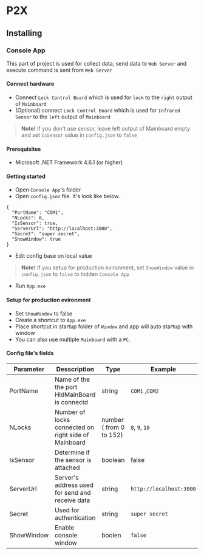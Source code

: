 # P2X

## Installing

### Console App
This part of project is used for collect data, send data to `Web Server` and execute command is sent from `Web Server`

#### Connect hardware
- Connect `Lock Control Board` which is used for `lock` to the `right` output of `Mainboard`
- (Optional) connect `Lock Control Board` which is used for `Infrared Sensor` to the `left` output of `Mainboard` 
> **Note!** If you don't use sensor, leave left output of Mainboard empty and set `IsSensor` value in `config.json` to `false`

#### Prerequisites
- Microsoft .NET Framework 4.6.1 (or higher)

#### Getting started
- Open `Console App`'s folder
- Open `config.json` file. It's look like below.
```
{
  "PortName": "COM1",
  "NLocks": 8,
  "IsSensor": true,
  "ServerUrl": "http://localhost:3000",
  "Secret": "super secret",
  "ShowWindow": true
}
```
- Edit config base on local value
> **Note!** If you setup for production evironment, set `ShowWindow` value in `config.json` to `false` to hidden `Console App`
- Run `App.exe`

#### Setup for production evironment
- Set `ShowWindow` to false
- Create a shortcut to `App.exe`
- Place shortcut in startup folder of `Window` and app will auto startup with window
- You can also use multiple `Mainboard` with a `PC`.

#### Config file's fields
| Parameter | Desscription | Type | Example
| --- | --- | --- | --- |
| PortName | Name of the the port HldMainBoard is connectd | string | `COM1` ,`COM2` |
| NLocks | Number of locks connected on right side of Mainboard | number ( from 0 to 152) | `8`, `9`, `10` | 
| IsSensor | Determine if the sensor is attached | boolean | false
| ServerUrl | Server's address used for send and receive data | string | `http://localhost:3000`
| Secret | Used for authentication | string | `super secret`
| ShowWindow | Enable console window | boolen | `false`